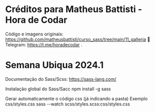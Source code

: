 # Créditos para Matheus Battisti - Hora de Codar
Código e imagens originais: 
https://github.com/matheusbattisti/curso_sass/tree/main/11_galleria
🔷 Telegram: https://t.me/horadecodar .
 
# Semana Ubiqua 2024.1
Documentação do Sass/Scss: 
https://sass-lang.com/

Instalação global do Sass/Sacc
npm install -g sass

Gerar automaticamente o código css (já indicando a pasta)
Exemplo css/styles.css
sass --watch scss/styles.scss:css/styles.css
